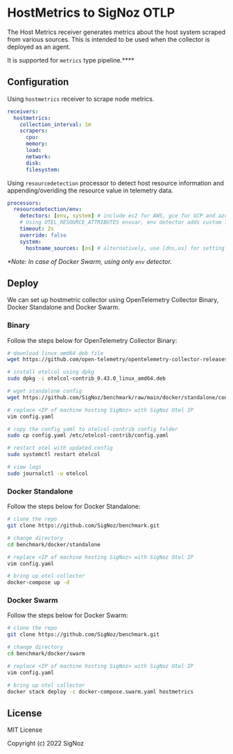 # HostMetrics to SigNoz OTLP

The Host Metrics receiver generates metrics about the host system scraped from various sources. This is intended to be used when the collector is deployed as an agent.

It is supported for `metrics` type pipeline.****

## Configuration

Using `hostmetrics` receiver to scrape node metrics.

```yaml
receivers:
  hostmetrics:
    collection_interval: 1m
    scrapers:
      cpu:
      memory:
      load:
      network:
      disk:
      filesystem:
```

Using `resourcedetection` processor to detect host resource information and \
appending/overiding the resource value in telemetry data.

```yaml
processors:
  resourcedetection/env:
    detectors: [env, system] # include ec2 for AWS, gce for GCP and azure for Azure.
    # Using OTEL_RESOURCE_ATTRIBUTES envvar, env detector adds custom labels.
    timeout: 2s
    override: false
    system:
      hostname_sources: [os] # alternatively, use [dns,os] for setting FQDN as host.name and os as fallback
```

_*Note: In case of Docker Swarm, using only `env` detector._

## Deploy

We can set up hostmetric collector using OpenTelemetry Collector Binary, Docker Standalone and Docker Swarm.

### Binary

Follow the steps below for OpenTelemetry Collector Binary:

```bash
# download linux amd64 deb file
wget https://github.com/open-telemetry/opentelemetry-collector-releases/releases/download/v0.43.0/otelcol-contrib_0.43.0_linux_amd64.deb

# install otelcol using dpkg
sudo dpkg -i otelcol-contrib_0.43.0_linux_amd64.deb

# wget standalone config
wget https://github.com/SigNoz/benchmark/raw/main/docker/standalone/config.yaml

# replace <IP of machine hosting SigNoz> with SigNoz Otel IP
vim config.yaml

# copy the config yaml to otelcol-contrib config folder
sudo cp config.yaml /etc/otelcol-contrib/config.yaml

# restart otel with updated config
sudo systemctl restart otelcol

# view logs
sudo journalctl -u otelcol
```

### Docker Standalone

Follow the steps below for Docker Standalone:

```bash
# clone the repo
git clone https://github.com/SigNoz/benchmark.git

# change directory
cd benchmark/docker/standalone

# replace <IP of machine hosting SigNoz> with SigNoz Otel IP
vim config.yaml

# bring up otel collector
docker-compose up -d
```

### Docker Swarm

Follow the steps below for Docker Swarm:

```bash
# clone the repo
git clone https://github.com/SigNoz/benchmark.git

# change directory
cd benchmark/docker/swarm

# replace <IP of machine hosting SigNoz> with SigNoz Otel IP
vim config.yaml

# bring up otel collector
docker stack deploy -c docker-compose.swarm.yaml hostmetrics
```

## License

MIT License

Copyright (c) 2022 SigNoz
